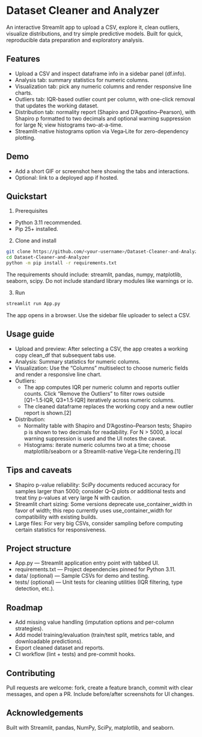# Dataset Cleaner and Analyzer

An interactive Streamlit app to upload a CSV, explore it, clean outliers, visualize distributions, and try simple predictive models. Built for quick, reproducible data preparation and exploratory analysis.

## Features

- Upload a CSV and inspect dataframe info in a sidebar panel (df.info).
- Analysis tab: summary statistics for numeric columns.
- Visualization tab: pick any numeric columns and render responsive line charts.
- Outliers tab: IQR-based outlier count per column, with one-click removal that updates the working dataset.
- Distribution tab: normality report (Shapiro and D’Agostino–Pearson), with Shapiro p formatted to two decimals and optional warning suppression for large N; view histograms two-at-a-time.
- Streamlit-native histograms option via Vega‑Lite for zero-dependency plotting.
## Demo

- Add a short GIF or screenshot here showing the tabs and interactions.
- Optional: link to a deployed app if hosted.

## Quickstart

1) Prerequisites
- Python 3.11 recommended.
- Pip 25+ installed.

2) Clone and install
```bash
git clone https://github.com/<your-username>/Dataset-Cleaner-and-Analyzer.git
cd Dataset-Cleaner-and-Analyzer
python -m pip install -r requirements.txt
```
The requirements should include: streamlit, pandas, numpy, matplotlib, seaborn, scipy. Do not include standard library modules like warnings or io.

3) Run
```bash
streamlit run App.py
```
The app opens in a browser. Use the sidebar file uploader to select a CSV.

## Usage guide

- Upload and preview: After selecting a CSV, the app creates a working copy clean_df that subsequent tabs use.
- Analysis: Summary statistics for numeric columns.
- Visualization: Use the “Columns” multiselect to choose numeric fields and render a responsive line chart.
- Outliers:
  - The app computes IQR per numeric column and reports outlier counts. Click “Remove the Outliers” to filter rows outside [Q1−1.5·IQR, Q3+1.5·IQR] iteratively across numeric columns.
  - The cleaned dataframe replaces the working copy and a new outlier report is shown.[2]
- Distribution:
  - Normality table with Shapiro and D’Agostino–Pearson tests; Shapiro p is shown to two decimals for readability. For N > 5000, a local warning suppression is used and the UI notes the caveat.
  - Histograms: iterate numeric columns two at a time; choose matplotlib/seaborn or a Streamlit-native Vega‑Lite rendering.[1]

## Tips and caveats

- Shapiro p-value reliability: SciPy documents reduced accuracy for samples larger than 5000; consider Q–Q plots or additional tests and treat tiny p-values at very large N with caution.
- Streamlit chart sizing: Some versions deprecate use_container_width in favor of width; this repo currently uses use_container_width for compatibility with existing builds.
- Large files: For very big CSVs, consider sampling before computing certain statistics for responsiveness.

## Project structure

- App.py — Streamlit application entry point with tabbed UI.
- requirements.txt — Project dependencies pinned for Python 3.11.
- data/ (optional) — Sample CSVs for demo and testing.
- tests/ (optional) — Unit tests for cleaning utilities (IQR filtering, type detection, etc.).

## Roadmap

- Add missing value handling (imputation options and per-column strategies).
- Add model training/evaluation (train/test split, metrics table, and downloadable predictions).
- Export cleaned dataset and reports.
- CI workflow (lint + tests) and pre-commit hooks.

## Contributing

Pull requests are welcome: fork, create a feature branch, commit with clear messages, and open a PR. Include before/after screenshots for UI changes.

## Acknowledgements

Built with Streamlit, pandas, NumPy, SciPy, matplotlib, and seaborn.
